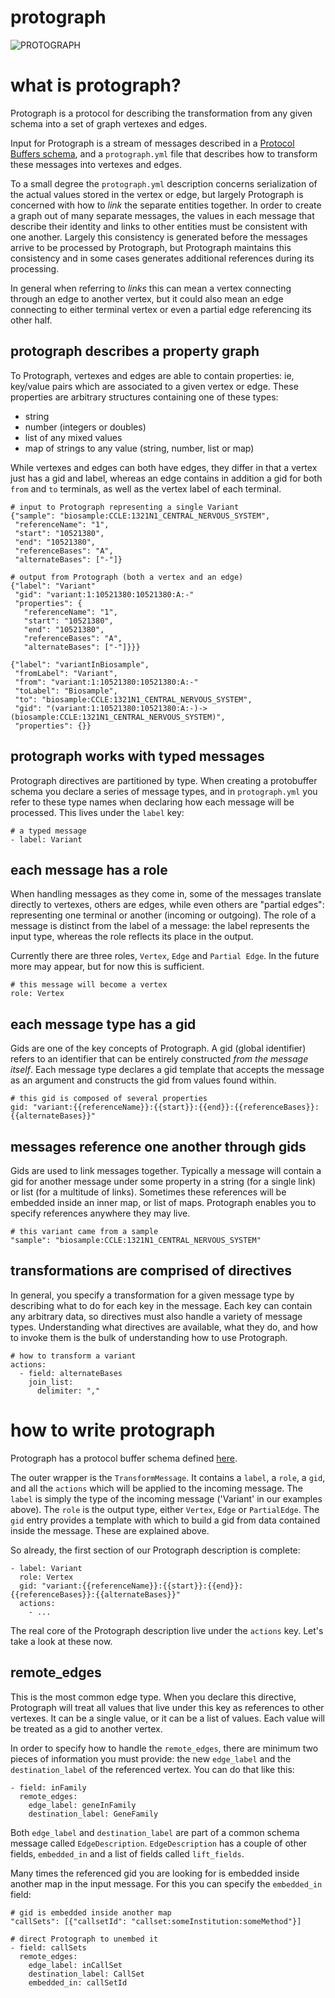 # protograph

![PROTOGRAPH](https://github.com/bmeg/protograph/blob/master/resources/public/connections.jpg)

# what is protograph?

Protograph is a protocol for describing the transformation from any given schema into a set of graph vertexes and edges. 

Input for Protograph is a stream of messages described in a [Protocol Buffers schema](https://developers.google.com/protocol-buffers/), and a `protograph.yml` file that describes how to transform these messages into vertexes and edges.

To a small degree the `protograph.yml` description concerns serialization of the actual values stored in the vertex or edge, but largely Protograph is concerned with how to *link* the separate entities together. In order to create a graph out of many separate messages, the values in each message that describe their identity and links to other entities must be consistent with one another. Largely this consistency is generated before the messages arrive to be processed by Protograph, but Protograph maintains this consistency and in some cases generates additional references during its processing.

In general when referring to *links* this can mean a vertex connecting through an edge to another vertex, but it could also mean an edge connecting to either terminal vertex or even a partial edge referencing its other half.

## protograph describes a property graph

To Protograph, vertexes and edges are able to contain properties: ie, key/value pairs which are associated to a given vertex or edge. These properties are arbitrary structures containing one of these types:

* string
* number (integers or doubles)
* list of any mixed values
* map of strings to any value (string, number, list or map)

While vertexes and edges can both have edges, they differ in that a vertex just has a gid and label, whereas an edge contains in addition a gid for both `from` and `to` terminals, as well as the vertex label of each terminal.

    # input to Protograph representing a single Variant
    {"sample": "biosample:CCLE:1321N1_CENTRAL_NERVOUS_SYSTEM",
     "referenceName": "1",
     "start": "10521380",
     "end": "10521380",
     "referenceBases": "A",
     "alternateBases": ["-"]}

    # output from Protograph (both a vertex and an edge)
    {"label": "Variant"
     "gid": "variant:1:10521380:10521380:A:-"
     "properties": {
       "referenceName": "1",
       "start": "10521380",
       "end": "10521380",
       "referenceBases": "A",
       "alternateBases": ["-"]}}}

    {"label": "variantInBiosample",
     "fromLabel": "Variant",
     "from": "variant:1:10521380:10521380:A:-"
     "toLabel": "Biosample",
     "to": "biosample:CCLE:1321N1_CENTRAL_NERVOUS_SYSTEM",
     "gid": "(variant:1:10521380:10521380:A:-)->(biosample:CCLE:1321N1_CENTRAL_NERVOUS_SYSTEM)",
     "properties": {}}

## protograph works with typed messages

Protograph directives are partitioned by type. When creating a protobuffer schema you declare a series of message types, and in `protograph.yml` you refer to these type names when declaring how each message will be processed. This lives under the `label` key:

    # a typed message
    - label: Variant

## each message has a role

When handling messages as they come in, some of the messages translate directly to vertexes, others are edges, while even others are "partial edges": representing one terminal or another (incoming or outgoing). The role of a message is distinct from the label of a message: the label represents the input type, whereas the role reflects its place in the output.

Currently there are three roles, `Vertex`, `Edge` and `Partial Edge`. In the future more may appear, but for now this is sufficient.

    # this message will become a vertex
    role: Vertex

## each message type has a gid

Gids are one of the key concepts of Protograph. A gid (global identifier) refers to an identifier that can be entirely constructed *from the message itself*. Each message type declares a gid template that accepts the message as an argument and constructs the gid from values found within.

    # this gid is composed of several properties
    gid: "variant:{{referenceName}}:{{start}}:{{end}}:{{referenceBases}}:{{alternateBases}}"

## messages reference one another through gids

Gids are used to link messages together. Typically a message will contain a gid for another message under some property in a string (for a single link) or list (for a multitude of links). Sometimes these references will be embedded inside an inner map, or list of maps. Protograph enables you to specify references anywhere they may live.

    # this variant came from a sample
    "sample": "biosample:CCLE:1321N1_CENTRAL_NERVOUS_SYSTEM"

## transformations are comprised of directives

In general, you specify a transformation for a given message type by describing what to do for each key in the message. Each key can contain any arbitrary data, so directives must also handle a variety of message types. Understanding what directives are available, what they do, and how to invoke them is the bulk of understanding how to use Protograph.

    # how to transform a variant
    actions:
      - field: alternateBases
        join_list:
          delimiter: ","
  
# how to write protograph

Protograph has a protocol buffer schema defined [here](https://github.com/bmeg/protograph/blob/master/src/main/proto/protograph/schema/Protograph.proto).

The outer wrapper is the `TransformMessage`. It contains a `label`, a `role`, a `gid`, and all the `actions` which will be applied to the incoming message. The `label` is simply the type of the incoming message ('Variant' in our examples above). The `role` is the output type, either `Vertex`, `Edge` or `PartialEdge`. The `gid` entry provides a template with which to build a gid from data contained inside the message. These are explained above.

So already, the first section of our Protograph description is complete:

    - label: Variant
      role: Vertex
      gid: "variant:{{referenceName}}:{{start}}:{{end}}:{{referenceBases}}:{{alternateBases}}"
      actions:
        - ...

The real core of the Protograph description live under the `actions` key. Let's take a look at these now.

## remote_edges

This is the most common edge type. When you declare this directive, Protograph will treat all values that live under this key as references to other vertexes. It can be a single value, or it can be a list of values. Each value will be treated as a gid to another vertex.

In order to specify how to handle the `remote_edges`, there are minimum two pieces of information you must provide: the new `edge_label` and the `destination_label` of the referenced vertex. You can do that like this:

    - field: inFamily
      remote_edges:
        edge_label: geneInFamily
        destination_label: GeneFamily

Both `edge_label` and `destination_label` are part of a common schema message called `EdgeDescription`. `EdgeDescription` has a couple of other fields, `embedded_in` and a list of fields called `lift_fields`.

Many times the referenced gid you are looking for is embedded inside another map in the input message. For this you can specify the `embedded_in` field:

    # gid is embedded inside another map
    "callSets": [{"callsetId": "callset:someInstitution:someMethod"}]

    # direct Protograph to unembed it
    - field: callSets
      remote_edges:
        edge_label: inCallSet
        destination_label: CallSet
        embedded_in: callSetId
    